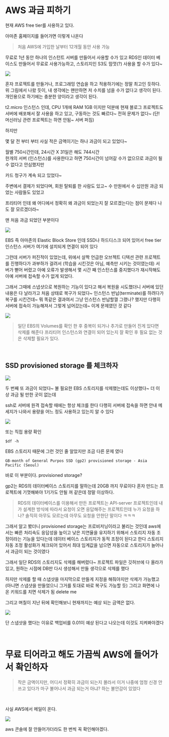 # AWS 과금 피하기
현재 AWS free tier를 사용하고 있다. 

아마존 홈페이지를 들어가면 이렇게 나온다
>처음 AWS에 가입한 날부터 12개월 동안 사용 가능 

무료로 1년 동안 하나의 인스턴트 서버를 만들어서 사용할 수가 있고
RDS인 데이터 베이스도 만들어서 무료로 사용가능하고, 스토리지인 S3도 맘껏(?) 사용을 할 수가 있다~

<img src=0>
<br>

혼자 프로젝트를 만들거나, 프로그래밍 연습을 하고 적용하기에는 정말 최고인 듯하다.
위 그림에서 나왔 듯이, 내 생각에는 왠만하면 저 수치를 넘을 수가 없다고 생각이 된다. 
개인용으로 하기에는 충분한 양이라고 생각이 된다.

t2.micro 인스턴스 인데, CPU 1개에 RAM 1GB 이지만
덕분에 현재 블로그 프로젝트도 서버에 배포해서 잘 사용을 하고 있고, 구동하는 것도 빠르다~
전혀 문제가 없다~ (단! 머신러닝 관련 프로젝트는 하면 안됨~ 서버 퍼짐)

하지만

몇 달 전 부터 부터 사실 적은 금액이기는 하나 과금이 되고 있었다~ 

월별 750시간인데, 24시간 X 31일은 해도 744시간   
한개의 서버 (인스턴스)를 사용한다고 하면 750시간이 넘어갈 수가 없으므로 과금이 될 수 없다고 안심했지만

카드 청구가 계속 되고 있었다~

주변에서 결제가 되었다며, 회원 탈퇴를 한 사람도 있고~ 수 만원에서 수 십만원 과금 되었는 사람들도 있었고

프리티어 인데 왜 어디에서 정확히 왜 과금이 되었는지 잘 모르겠는다는 점이 문제다
나도 잘 모르겠더라~ 

맨 처음 과금 되었던 부분이다

<img src=1>
<br>

EBS 즉 아마존의 Elastic Block Store 인데 SSD나 하드디스크 되어 있어서 
free tier 인스턴스 서버가 여기에 설치되게 연결이 되어 있다

그런데 서버가 퍼진적이 있었는데, 위에서 살짝 언급한 오브젝트 디텍션 관련 프로젝트를 진행하다가 
과부하가 걸려서 (학습을 시킨것은 아님, 예측만 시키는 것이였는데) 서버가 뻗어 버렸고
아예 오류가 발생해서 몇 시간 째 인스턴스를 중지했다가 재시작해도 아예 서버에 접속할 수가 없게 되었다.

그래서 그때에 스냅샷으로 복원하는 기능이 있다고 해서 복원을 시도했더니 
서버에 있던 내용은 다 날라가고 처음 상태로 복구가 되었다~ 인스턴스 반납(terminate)를 하려다가
복구를 시킨건데~ 뭐 똑같은 결과여서 그냥 인스턴스 반납할껄 그랬나? 했지만
다행히 서버에 접속이 가능해져서 그렇게 넘어갔는데~ 이게 문제였던 것 같다

<img src=2>
<br>

> 일단 EBS의 Volumes를 확인 한 후 중복이 되거나 추가로 만들어 진게 있다면 삭제를 해준다
프리티어 인스턴스와 연결이 되어 있는지 잘 확인 후 필요 없는 것은 삭제할 필요가 있다.

<br>

## SSD provisioned storage 를 체크하자
<img src=3>
<br>

두 번째 또 과금이 되었다~
불 필요한 EBS 스토리지를 삭제했는데도 이상했다~ 더 이상 과금 될 만한 곳이 없는데

ssh로 서버에 원격 접속할 때에는 항상 체크를 한다
다행히 서버에 접속을 하면 안내 메세지가 나와서 용량을 어느 정도 사용하고 있는지 알 수 있다

<img src=4>
<br>

또는 직접 용량 확인
```
$df -h
```

EBS 스토리지 때문에 그런 것인 줄 알았지만 조금 다른 문제 였다
```
GB-month of General Purpos SSD (gp2) provisioned storage - Asia Pacific (Seoul)
```
바로 이 부분이다. provisioned storage? 

gp2는 RDS의 데이터베이스 스토리지를 말하는데 20GB 까지 무료이다
혼자 만드는 프로젝트에 기껏해봐야 1기가도 안될 꺼 같은데 정말 이상하다. 

> RDS의 데이터베이스를 이용해서 만든 프로젝트는 API-server 프로젝트인데
내가 설계한 방식에 따라서 요청이 오면 응답해주는 프로젝트인데 
누가 요청을 하나? 솔직히 아무도 모르는데 아무도 요청을 안한단 말이다 ㅋㅋㅋ

그래서 알고 봤더니 provisioned storage는 프로비저닝이라고 불리는 것인데
aws에서는 빠른 처리속도 응답성을 높이고 낮은 지연율을 유지하기 위해서 스토리지 자동 조정이라는 기능을 있다는데
데이터 베이스 스토리지가 동적 조정이 된다고 한다
스토리지 자동 조정 활성화가 체크되어 있어서 최대 임계값을 넘으면 자동으로 스토리지가 늘어나서 
과금이 되는 것이였다

그래서 일단 RDS의 스토리지도 삭제를 해버렸다~
프로젝트 파일은 깃허브에 다 올라가 있고, 원하는 시점에 DB만 다시 생성해서 만들 생각으로 삭제를 했다

하지만 삭제를 할 때 스냅샷을 마지막으로 만들게 지정을 해줘야지만 삭제가 가능했고
(아니면 스냅샷을 만들었으니 그거를 토대로 바로 복구도 가능할 듯)
그리고 화면에 나온 키워드를 치면 삭제가 됨 delete me

그리고 며칠이 지난 뒤에 확인해보니
현재까지는 예상 되는 금액은 없다. 

<img src=5>
<br>

단 스냅샷을 했다는 이유로 백업비를 0.01이 예상 된다고 나오는데 이것도 지켜봐야겠다

<br>

# 무료 티어라고 해도 가끔씩 AWS에 들어가서 확인하자

> 작은 금액이지만, 어디서 정확히 과금이 되는지 몰라서 이거 나중에 엄청 신경 안쓰고 있다가
마구 불어나서 과금 되는거 아냐? 하는 불안감이 있었다

<br>

사실 AWS에서 메일이 온다. 

<img src=6>
<br>

aws 콘솔에 잘 안들어가더라도 한 번씩 꼭 확인해야겠다. 
